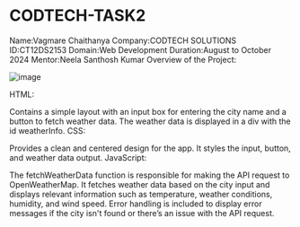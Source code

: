# CODTECH-TASK2
Name:Vagmare Chaithanya
Company:CODTECH SOLUTIONS
ID:CT12DS2153
Domain:Web Development
Duration:August to October 2024
Mentor:Neela Santhosh Kumar
Overview of the Project:

![image](https://github.com/user-attachments/assets/00ba04d1-5c67-4a5a-add0-6bacf9e47261)

HTML:

Contains a simple layout with an input box for entering the city name and a button to fetch weather data.
The weather data is displayed in a div with the id weatherInfo.
CSS:

Provides a clean and centered design for the app. It styles the input, button, and weather data output.
JavaScript:

The fetchWeatherData function is responsible for making the API request to OpenWeatherMap.
It fetches weather data based on the city input and displays relevant information such as temperature, weather conditions, humidity, and wind speed.
Error handling is included to display error messages if the city isn't found or there’s an issue with the API request.
